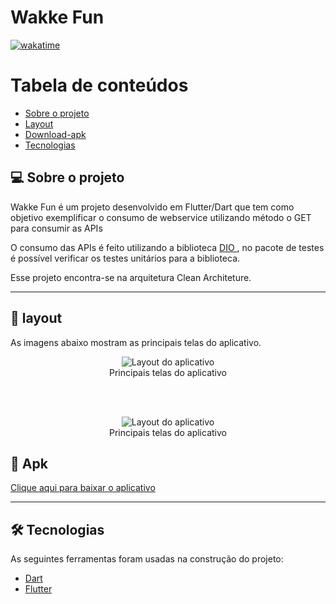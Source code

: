 # Wakke Fun

[![wakatime](https://wakatime.com/badge/user/6ee6eb5e-5e1e-4472-8f69-a5496b25fd3c/project/e9772238-cb01-4ade-a7a0-81e51efa57d1.svg)](https://wakatime.com/badge/user/6ee6eb5e-5e1e-4472-8f69-a5496b25fd3c/project/e9772238-cb01-4ade-a7a0-81e51efa57d1)

Tabela de conteúdos
=================
<!--ts-->
* [Sobre o projeto](#-sobre-o-projeto)
* [Layout](#-layout)
* [Download-apk](#-Apk)
* [Tecnologias](#-tecnologias)
<!--te-->


## 💻 Sobre o projeto

<p>

Wakke Fun é um projeto desenvolvido em Flutter/Dart que tem como objetivo exemplificar o consumo de webservice utilizando método o GET para consumir as APIs <span> 
<p>O consumo das APIs é feito utilizando a biblioteca <span> <a href="https://pub.dev/packages/dio"> DIO </a> </span>, no pacote de testes é possível verificar os testes unitários para a biblioteca.</p> 
<p>Esse projeto encontra-se na arquitetura Clean Architeture.

---

## 🎨 layout
As imagens abaixo mostram as principais telas do aplicativo.

<figure align="center">
  <img src="" alt="Layout do aplicativo">
  <figcaption>Principais telas do aplicativo</figcaption>
</figure>

<br>
<br>

<figure align="center">
  <img src="" alt="Layout do aplicativo">
  <figcaption>Principais telas do aplicativo</figcaption>
</figure>

## 📱 Apk

<span> <a href="https://drive.google.com/file/d/1Z_4pJOQqSpl6Q2Udr9h7qbPPNNUIuSL3/view?usp=sharing"> Clique aqui para baixar o aplicativo </a> </span>

---
## 🛠 Tecnologias

As seguintes ferramentas foram usadas na construção do projeto:

- [Dart](https://dart.dev)
- [Flutter](https://flutter.dev/)
